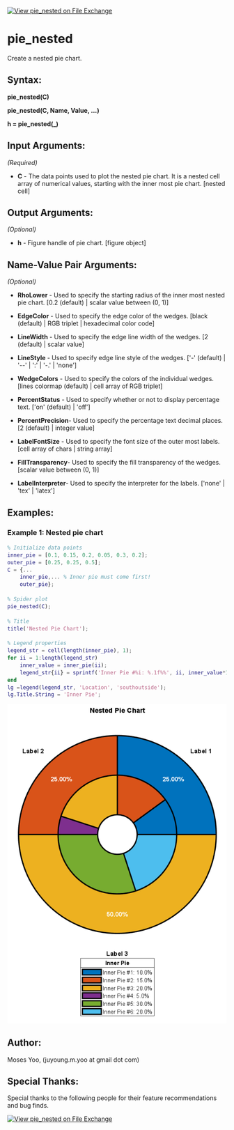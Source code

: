 [![View pie_nested on File Exchange](https://www.mathworks.com/matlabcentral/images/matlab-file-exchange.svg)](https://www.mathworks.com/matlabcentral/fileexchange/122167-pie_nested)

# pie_nested
Create a nested pie chart.

## Syntax:
**pie_nested(C)**

**pie_nested(C, Name, Value, ...)**

**h = pie_nested(_)**

## Input Arguments:
*(Required)*

- **C** - The data points used to plot the nested pie chart. It is a nested cell array of numerical values, starting with the inner most pie chart.
          [nested cell]

## Output Arguments:
*(Optional)*
- **h**                - Figure handle of pie chart.
                         [figure object]

## Name-Value Pair Arguments:
*(Optional)*

- **RhoLower**       -  Used to specify the starting radius of the inner most nested pie chart.
                        [0.2 (default) | scalar value between (0, 1)]

- **EdgeColor**       - Used to specify the edge color of the wedges.
                        [black (default) | RGB triplet | hexadecimal color code]

- **LineWidth**       - Used to specify the edge line width of the wedges.
                        [2 (default) | scalar value]

- **LineStyle**       - Used to specify edge line style of the wedges.
                        ['-' (default) | '--' | ':' | '-.' | 'none']

- **WedgeColors**     - Used to specify the colors of the individual wedges.
                        [lines colormap (default) | cell array of RGB triplet]

- **PercentStatus**   - Used to specify whether or not to display percentage text.
                        ['on' (default) | 'off']

- **PercentPrecision**- Used to specify the percentage text decimal places.
                        [2 (default) | integer value]

- **LabelFontSize**   - Used to specify the font size of the outer most labels.
                        [cell array of chars | string array]

- **FillTransparency**- Used to specify the fill transparency of the wedges.
                        [scalar value between (0, 1)]

- **LabelInterpreter**- Used to specify the interpreter for the labels.
                        ['none' | 'tex' | 'latex']

## Examples:
### Example 1: Nested pie chart
```matlab
% Initialize data points
inner_pie = [0.1, 0.15, 0.2, 0.05, 0.3, 0.2];
outer_pie = [0.25, 0.25, 0.5];
C = {...
    inner_pie,... % Inner pie must come first!
    outer_pie};

% Spider plot
pie_nested(C);

% Title
title('Nested Pie Chart');

% Legend properties
legend_str = cell(length(inner_pie), 1);
for ii = 1:length(legend_str)
    inner_value = inner_pie(ii);
    legend_str{ii} = sprintf('Inner Pie #%i: %.1f%%', ii, inner_value*100);
end
lg =legend(legend_str, 'Location', 'southoutside');
lg.Title.String = 'Inner Pie';
```
<p align="center">
  <img src="screenshot/example1.PNG">
</p>


## Author:
Moses Yoo, (juyoung.m.yoo at gmail dot com)

## Special Thanks:
Special thanks to the following people for their feature recommendations and bug finds.

[![View pie_nested on File Exchange](https://www.mathworks.com/matlabcentral/images/matlab-file-exchange.svg)](https://www.mathworks.com/matlabcentral/fileexchange/122167-pie_nested)